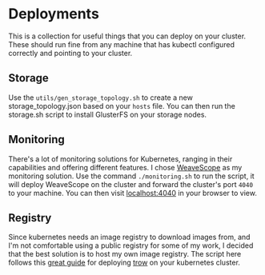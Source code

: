 # Deployments
This is a collection for useful things that you can deploy on your cluster. These should run fine from any machine that has kubectl configured correctly and pointing to your cluster.

## Storage
Use the `utils/gen_storage_topology.sh` to create a new storage_topology.json based on your `hosts` file. You can then run the storage.sh script to install GlusterFS on your storage nodes.

## Monitoring
There's a lot of monitoring solutions for Kubernetes, ranging in their capabilities and offering different features. I chose [WeaveScope](https://github.com/weaveworks/scope) as my monitoring solution. Use the command `./monitoring.sh` to run the script, it will deploy WeaveScope on the cluster and forward the cluster's port `4040` to your machine. You can then visit [localhost:4040](localhost:4040) in your browser to view.

## Registry
Since kubernetes needs an image registry to download images from, and I'm not comfortable using a public registry for some of my work, I decided that the best solution is to host my own image registry. The script here follows this [great guide](https://blog.container-solutions.com/installing-a-registry-on-kubernetes-quickstart) for deploying [trow](https://github.com/ContainerSolutions/trow) on your kubernetes cluster.
